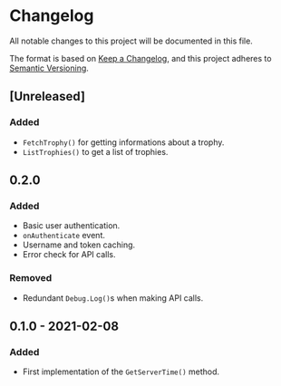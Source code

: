 # Changelog
All notable changes to this project will be documented in this file.

The format is based on [Keep a Changelog](https://keepachangelog.com/en/1.0.0/),
and this project adheres to [Semantic Versioning](https://semver.org/spec/v2.0.0.html).

## [Unreleased]
### Added
- `FetchTrophy()` for getting informations about a trophy.
- `ListTrophies()` to get a list of trophies.

## 0.2.0
### Added
- Basic user authentication.
- `onAuthenticate` event.
- Username and token caching.
- Error check for API calls.

### Removed
- Redundant `Debug.Log()`s when making API calls.

## 0.1.0 - 2021-02-08
### Added
- First implementation of the `GetServerTime()` method.
